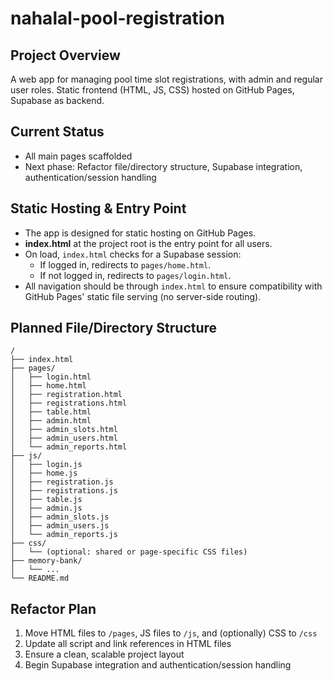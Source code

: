 # nahalal-pool-registration

## Project Overview

A web app for managing pool time slot registrations, with admin and regular user roles. Static frontend (HTML, JS, CSS) hosted on GitHub Pages, Supabase as backend.

## Current Status

- All main pages scaffolded
- Next phase: Refactor file/directory structure, Supabase integration, authentication/session handling

## Static Hosting & Entry Point

- The app is designed for static hosting on GitHub Pages.
- **index.html** at the project root is the entry point for all users.
- On load, `index.html` checks for a Supabase session:
  - If logged in, redirects to `pages/home.html`.
  - If not logged in, redirects to `pages/login.html`.
- All navigation should be through `index.html` to ensure compatibility with GitHub Pages' static file serving (no server-side routing).

## Planned File/Directory Structure

```
/
├── index.html
├── pages/
│   ├── login.html
│   ├── home.html
│   ├── registration.html
│   ├── registrations.html
│   ├── table.html
│   ├── admin.html
│   ├── admin_slots.html
│   ├── admin_users.html
│   └── admin_reports.html
├── js/
│   ├── login.js
│   ├── home.js
│   ├── registration.js
│   ├── registrations.js
│   ├── table.js
│   ├── admin.js
│   ├── admin_slots.js
│   ├── admin_users.js
│   └── admin_reports.js
├── css/
│   └── (optional: shared or page-specific CSS files)
├── memory-bank/
│   └── ...
└── README.md
```

## Refactor Plan

1. Move HTML files to `/pages`, JS files to `/js`, and (optionally) CSS to `/css`
2. Update all script and link references in HTML files
3. Ensure a clean, scalable project layout
4. Begin Supabase integration and authentication/session handling
